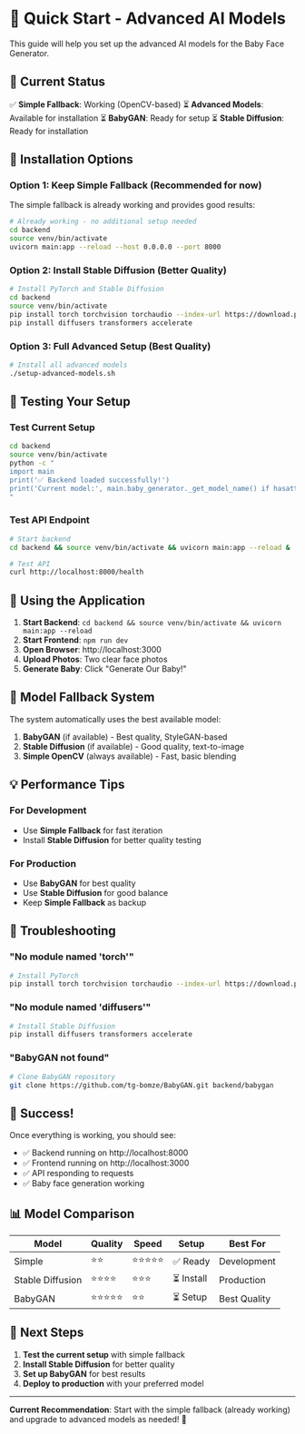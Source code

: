# 🚀 Quick Start - Advanced AI Models

This guide will help you set up the advanced AI models for the Baby Face Generator.

## 🎯 Current Status

✅ **Simple Fallback**: Working (OpenCV-based)
⏳ **Advanced Models**: Available for installation
⏳ **BabyGAN**: Ready for setup
⏳ **Stable Diffusion**: Ready for installation

## 🔧 Installation Options

### Option 1: Keep Simple Fallback (Recommended for now)
The simple fallback is already working and provides good results:

```bash
# Already working - no additional setup needed
cd backend
source venv/bin/activate
uvicorn main:app --reload --host 0.0.0.0 --port 8000
```

### Option 2: Install Stable Diffusion (Better Quality)
```bash
# Install PyTorch and Stable Diffusion
cd backend
source venv/bin/activate
pip install torch torchvision torchaudio --index-url https://download.pytorch.org/whl/cpu
pip install diffusers transformers accelerate
```

### Option 3: Full Advanced Setup (Best Quality)
```bash
# Install all advanced models
./setup-advanced-models.sh
```

## 🧪 Testing Your Setup

### Test Current Setup
```bash
cd backend
source venv/bin/activate
python -c "
import main
print('✅ Backend loaded successfully!')
print('Current model:', main.baby_generator._get_model_name() if hasattr(main.baby_generator, '_get_model_name') else 'Simple')
"
```

### Test API Endpoint
```bash
# Start backend
cd backend && source venv/bin/activate && uvicorn main:app --reload &

# Test API
curl http://localhost:8000/health
```

## 📱 Using the Application

1. **Start Backend**: `cd backend && source venv/bin/activate && uvicorn main:app --reload`
2. **Start Frontend**: `npm run dev`
3. **Open Browser**: http://localhost:3000
4. **Upload Photos**: Two clear face photos
5. **Generate Baby**: Click "Generate Our Baby!"

## 🔄 Model Fallback System

The system automatically uses the best available model:

1. **BabyGAN** (if available) - Best quality, StyleGAN-based
2. **Stable Diffusion** (if available) - Good quality, text-to-image
3. **Simple OpenCV** (always available) - Fast, basic blending

## 💡 Performance Tips

### For Development
- Use **Simple Fallback** for fast iteration
- Install **Stable Diffusion** for better quality testing

### For Production
- Use **BabyGAN** for best quality
- Use **Stable Diffusion** for good balance
- Keep **Simple Fallback** as backup

## 🐛 Troubleshooting

### "No module named 'torch'"
```bash
# Install PyTorch
pip install torch torchvision torchaudio --index-url https://download.pytorch.org/whl/cpu
```

### "No module named 'diffusers'"
```bash
# Install Stable Diffusion
pip install diffusers transformers accelerate
```

### "BabyGAN not found"
```bash
# Clone BabyGAN repository
git clone https://github.com/tg-bomze/BabyGAN.git backend/babygan
```

## 🎉 Success!

Once everything is working, you should see:

- ✅ Backend running on http://localhost:8000
- ✅ Frontend running on http://localhost:3000
- ✅ API responding to requests
- ✅ Baby face generation working

## 📊 Model Comparison

| Model | Quality | Speed | Setup | Best For |
|-------|---------|-------|-------|----------|
| Simple | ⭐⭐ | ⭐⭐⭐⭐⭐ | ✅ Ready | Development |
| Stable Diffusion | ⭐⭐⭐⭐ | ⭐⭐⭐ | ⏳ Install | Production |
| BabyGAN | ⭐⭐⭐⭐⭐ | ⭐⭐ | ⏳ Setup | Best Quality |

## 🚀 Next Steps

1. **Test the current setup** with simple fallback
2. **Install Stable Diffusion** for better quality
3. **Set up BabyGAN** for best results
4. **Deploy to production** with your preferred model

---

**Current Recommendation**: Start with the simple fallback (already working) and upgrade to advanced models as needed! 🎯
